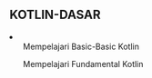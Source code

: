 <h2>KOTLIN-DASAR</h2>
<li>
  <ul>Mempelajari Basic-Basic Kotlin</ul>
  <ul>Mempelajari Fundamental Kotlin</ul>
</li>
